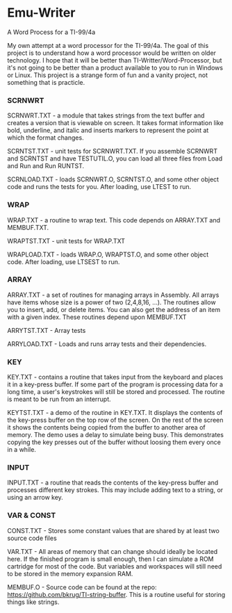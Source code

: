 # Emu-Writer
A Word Process for a TI-99/4a

My own attempt at a word processor for the TI-99/4a.
The goal of this project is to understand how a word processor would be written on older technology.
I hope that it will be better than TI-Writter/Word-Processor,
but it's not going to be better than a product available to you to run in Windows or Linux.
This project is a strange form of fun and a vanity project, not something that is practicle.

### SCRNWRT

SCRNWRT.TXT - a module that takes strings from the text buffer and creates a version that is viewable on screen.
It takes format information like bold, underline, and italic and inserts markers to represent the point at which the format changes.

SCRNTST.TXT - unit tests for SCRNWRT.TXT. 
If you assemble SCRNWRT and SCRNTST and have TESTUTIL.O, you can load all three files from Load and Run and Run RUNTST.

SCRNLOAD.TXT - loads SCRNWRT.O, SCRNTST.O, and some other object code and runs the tests for you.
After loading, use LTEST to run.

### WRAP

WRAP.TXT - a routine to wrap text. This code depends on ARRAY.TXT and MEMBUF.TXT.

WRAPTST.TXT - unit tests for WRAP.TXT

WRAPLOAD.TXT - loads WRAP.O, WRAPTST.O, and some other object code.
After loading, use LTSEST to run.

### ARRAY

ARRAY.TXT - a set of routines for managing arrays in Assembly.
All arrays have items whose size is a power of two (2,4,8,16, ...).
The routines allow you to insert, add, or delete items.
You can also get the address of an item with a given index.
These routines depend upon MEMBUF.TXT

ARRYTST.TXT - Array tests

ARRYLOAD.TXT - Loads and runs array tests and their dependencies.

### KEY

KEY.TXT - contains a routine that takes input from the keyboard and places it in a key-press buffer.
If some part of the program is processing data for a long time, a user's keystrokes will still be stored and processed.
The routine is meant to be run from an interrupt.

KEYTST.TXT - a demo of the routine in KEY.TXT.
It displays the contents of the key-press buffer on the top row of the screen.
On the rest of the screen it shows the contents being copied from the buffer to another area of memory.
The demo uses a delay to simulate being busy.
This demonstrates copying the key presses out of the buffer without loosing them every once in a while.

### INPUT

INPUT.TXT - a routine that reads the contents of the key-press buffer and processes different key strokes.
This may include adding text to a string, or using an arrow key.

### VAR & CONST

CONST.TXT - Stores some constant values that are shared by at least two source code files

VAR.TXT - All areas of memory that can change should ideally be located here.
If the finished program is small enough, then I can simulate a ROM cartridge for most of the code.
But variables and workspaces will still need to be stored in the memory expansion RAM.

MEMBUF.O - Source code can be found at the repo: https://github.com/bkrug/TI-string-buffer.
This is a routine useful for storing things like strings.
